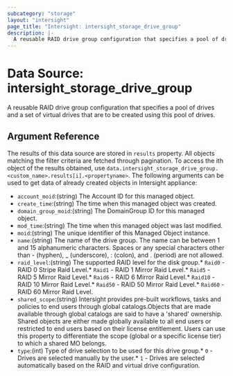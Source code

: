 ```yaml
---
subcategory: "storage"
layout: "intersight"
page_title: "Intersight: intersight_storage_drive_group"
description: |-
  A reusable RAID drive group configuration that specifies a pool of drives and a set of virtual drives that are to be created using this pool of drives.
---
```


# Data Source: intersight_storage_drive_group
A reusable RAID drive group configuration that specifies a pool of drives and a set of virtual drives that are to be created using this pool of drives.
## Argument Reference
The results of this data source are stored in `results` property.
All objects matching the filter criteria are fetched through pagination.
To access the ith object of the results obtained, use `data.intersight_storage_drive_group.<custom_name>.results[i].<propertyname>`.
The following arguments can be used to get data of already created objects in Intersight appliance:
* `account_moid`:(string) The Account ID for this managed object. 
* `create_time`:(string) The time when this managed object was created. 
* `domain_group_moid`:(string) The DomainGroup ID for this managed object. 
* `mod_time`:(string) The time when this managed object was last modified. 
* `moid`:(string) The unique identifier of this Managed Object instance. 
* `name`:(string) The name of the drive group. The name can be between 1 and 15 alphanumeric characters. Spaces or any special characters other than - (hyphen), _ (underscore), : (colon), and . (period) are not allowed. 
* `raid_level`:(string) The supported RAID level for the disk group.* `Raid0` - RAID 0 Stripe Raid Level.* `Raid1` - RAID 1 Mirror Raid Level.* `Raid5` - RAID 5 Mirror Raid Level.* `Raid6` - RAID 6 Mirror Raid Level.* `Raid10` - RAID 10 Mirror Raid Level.* `Raid50` - RAID 50 Mirror Raid Level.* `Raid60` - RAID 60 Mirror Raid Level. 
* `shared_scope`:(string) Intersight provides pre-built workflows, tasks and policies to end users through global catalogs.Objects that are made available through global catalogs are said to have a 'shared' ownership. Shared objects are either made globally available to all end users or restricted to end users based on their license entitlement. Users can use this property to differentiate the scope (global or a specific license tier) to which a shared MO belongs. 
* `type`:(int) Type of drive selection to be used for this drive group.* `0` - Drives are selected manually by the user.* `1` - Drives are selected automatically based on the RAID and virtual drive configuration. 
 